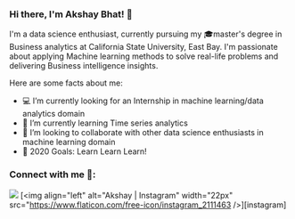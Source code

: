 ### Hi there, I'm Akshay Bhat! 👋

I'm a data science enthusiast, currently pursuing my 🎓master's degree in Business analytics at California State University, East Bay.
I'm passionate about applying Machine learning methods to solve real-life problems and delivering Business intelligence insights.

Here are some facts about me:

- 💻 I’m currently looking for an Internship in machine learning/data analytics domain
- 🌱 I’m currently learning Time series analytics
- 👯 I’m looking to collaborate with other data science enthusiasts in machine learning domain
- 🥅 2020 Goals: Learn Learn Learn!


### Connect with me 📱:
[<img target="_blank" src="https://img.icons8.com/doodle/64/000000/linkedin-circled.png"/>](https://www.linkedin.com/in/akshay-bhat95/)
[<img align="left" alt="Akshay | Instagram" width="22px" src="https://www.flaticon.com/free-icon/instagram_2111463 />][instagram]
